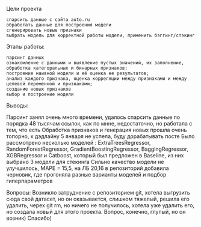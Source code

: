 Цели проекта

    cпарсить данные с сайта auto.ru
    обработать данные для построения модели
    сгенерировать новые признаки
    выбрать модель для корректной работы модели, применить бэггинг/стэкинг

Этапы работы:

    парсинг данных
    ознакомление с данными и выявление пустых значений, их заполнение,
    обработка категоральных и бинарных признаков;
    построение наивной модели и её оценка ее результатов;
    анализ каждого признака, оценка корреляции между признаками и между целевой переменной и признаками;
    создание новых признаков
    выбор и построение модели

Выводы:

Парсинг занял очень много времени, удалось спарсить данные по порядка 48 тысячам ссылок, как по мнне, недостаточно, но работала с тем, что есть Обработка признаков и генерация новых прошла очень топорно, к дэдлайну 5 января не успела, буду дорабатывать посте Было рассмотрено несколько моделей : ExtraTreesRegressor, RandomForestRegressor, GradientBoostingRegressor, BaggingRegressor, XGBRegressor и Catboost, который был предложен в Baseline, из них выбрано 3 модели для стекинга Сильно качество модели не улучшилось, MAPE = 15,5, на ЛБ 20,16
в репозиторий добавила черновик, где прогоняла разные варианты моделей и подбор гиперпараметров

Вопросы: Возникло затруднение с репозиторием git, хотела выгрузить сюда свой датасет, но он оказывается, слишком тяжелый, решила его удалить, черех git rm, но ничего не получилось, хотела уже удалить его, но создала новый для этого проекта. Вопрос, конечно, глупый, но он возник) Спасибо)
